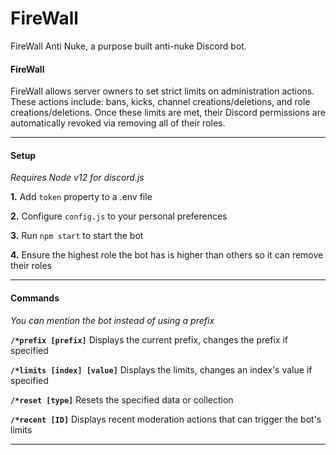 # FireWall
FireWall Anti Nuke, a purpose built anti-nuke Discord bot.

#### FireWall

FireWall allows server owners to set strict limits on administration actions. These actions include: bans, kicks, channel creations/deletions, and role creations/deletions. Once these limits are met, their Discord permissions are automatically revoked via removing all of their roles.

---

#### Setup

*Requires Node v12 for discord.js*

**1.** Add `token` property to a .env file

**2.** Configure `config.js` to your personal preferences

**3.** Run `npm start` to start the bot

**4.** Ensure the highest role the bot has is higher than others so it can remove their roles

---

#### Commands

*You can mention the bot instead of using a prefix*

**`/*prefix [prefix]`** Displays the current prefix, changes the prefix if specified

**`/*limits [index] [value]`** Displays the limits, changes an index's value if specified

**`/*reset [type]`** Resets the specified data or collection

**`/*recent [ID]`** Displays recent moderation actions that can trigger the bot's limits

---
